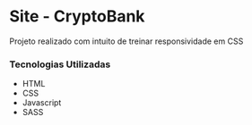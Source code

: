 # Site - CryptoBank
Projeto realizado com intuito de treinar responsividade em CSS

### Tecnologias Utilizadas

<ul>
 <li>HTML</li>
 <li>CSS</li>
 <li>Javascript</li>
 <li>SASS</li>
</ul>
